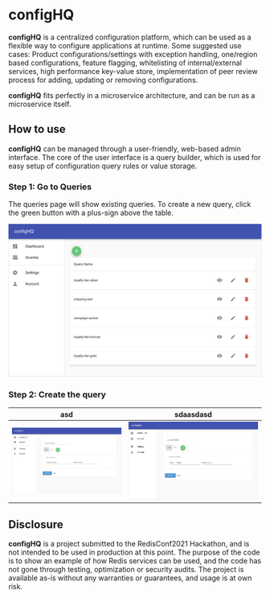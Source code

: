 # configHQ

**configHQ** is a centralized configuration platform, which can be used as a flexible way to configure applications at runtime. Some suggested use cases: Product configurations/settings with exception handling, one/region based configurations, feature flagging, whitelisting of internal/external services, high performance key-value store, implementation of peer review process for adding, updating or removing configurations.

**configHQ** fits perfectly in a microservice architecture, and can be run as a microservice itself.



## How to use
**configHQ** can be managed through a user-friendly, web-based admin interface. The core of the user interface is a query builder, which is used for easy setup of configuration query rules or value storage.

### Step 1: Go to Queries
The queries page will show existing queries. To create a new query, click the green button with a plus-sign above the table.

![Admin Page - Queries](images/Queries.png)

### Step 2: Create the query

| asd                                           | sdaasdasd                                     |
| --------------------------------------------- | --------------------------------------------- |
| ![Admin Page - Query](images/Query_blank.png) | ![Admin Page - Query](images/Query_blank.png) |




## Disclosure   
**configHQ** is a project submitted to the RedisConf2021 Hackathon, and is not intended to be used in production at this point. The purpose of the code is to show an example of how Redis services can be used, and the code has not gone through testing, optimization or security audits. The project is available as-is without any warranties or guarantees, and usage is at own risk.
